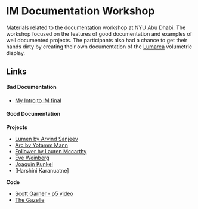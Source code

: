 # IM Documentation Workshop
Materials related to the documentation workshop at NYU Abu Dhabi. The workshop focused on the features of good documentation and examples of well documented projects. The participants also had a chance to get their hands dirty by creating their own documentation of the [Lumarca](https://github.com/mklasinc/lumarca-workshop) volumetric display.

## Links
#### Bad Documentation
- [My Intro to IM final](http://intro.nyuad.im/2015/12/17/ready-set-go/)

#### Good Documentation
**Projects**
- [Lumen by Arvind Sanjeev](http://arvindsanjeev.com/lumen.html)
- [Arc by Yotamm Mann](https://yotammann.info/arc)
- [Follower by Lauren Mccarthy](http://lauren-mccarthy.com/Follower)
- [Eve Weinberg](http://neveroddoreven.tv/filter/Interactive/SuperHero)
- [Joaquin Kunkel](http://projects.joaquinkunkel.com/asocial)
- [Harshini Karanuatne]

**Code**
- [Scott Garner - p5 video](https://github.com/scottgarner/p5.js-video)
- [The Gazelle](https://github.com/thegazelle-ad/gazelle-server)





